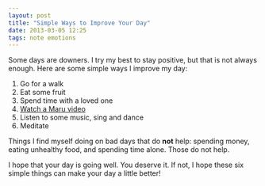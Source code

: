 ```yaml
---
layout: post
title: "Simple Ways to Improve Your Day"
date: 2013-03-05 12:25
tags: note emotions
---
```


Some days are downers. I try my best to stay positive, but that is
not always enough. Here are some simple ways I improve my day:

1. Go for a walk
2. Eat some fruit
3. Spend time with a loved one
4. [Watch a Maru video](http://www.youtube.com/watch?v=QZR_6K03gWk)
5. Listen to some music, sing and dance
6. Meditate

Things I find myself doing on bad days that do **not** help:
spending money, eating unhealthy food, and spending time alone.
Those do not help.

I hope that your day is going well. You deserve it. If not, I hope these six
simple things can make your day a little better!
